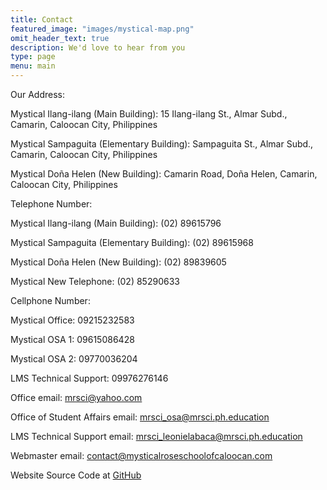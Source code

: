 ```yaml
---
title: Contact
featured_image: "images/mystical-map.png"
omit_header_text: true
description: We'd love to hear from you
type: page
menu: main
---
```

Our Address:

Mystical Ilang-ilang (Main Building): 15 Ilang-ilang St., Almar Subd., Camarin, Caloocan City, Philippines

Mystical Sampaguita (Elementary Building): Sampaguita St., Almar Subd., Camarin, Caloocan City, Philippines

Mystical Doña Helen (New Building): Camarin Road, Doña Helen, Camarin, Caloocan City, Philippines

Telephone Number:

Mystical Ilang-ilang (Main Building): (02) 89615796

Mystical Sampaguita (Elementary Building): (02) 89615968

Mystical Doña Helen (New Building): (02) 89839605

Mystical New Telephone: (02) 85290633

Cellphone Number:

Mystical Office: 09215232583

Mystical OSA 1: 09615086428

Mystical OSA 2: 09770036204

LMS Technical Support: 09976276146

Office email: mrsci@yahoo.com

Office of Student Affairs email: mrsci_osa@mrsci.ph.education

LMS Technical Support email: mrsci_leonielabaca@mrsci.ph.education

Webmaster email: contact@mysticalroseschoolofcaloocan.com

Website Source Code at [GitHub](https://github.com/AnimMouse/mystical-rose-website)